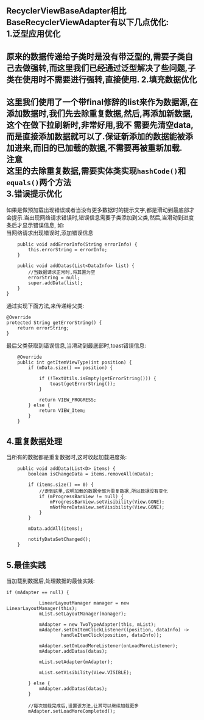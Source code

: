 RecyclerViewBaseAdapter相比BaseRecyclerViewAdapter有以下几点优化:  
1.泛型应用优化
---
原来的数据传递给子类时是没有带泛型的,需要子类自己去做强转,而这里我们已经通过泛型解决了些问题,子类在使用时不需要进行强转,直接使用.
2.填充数据优化
---
这里我们使用了一个带final修辞的list来作为数据源,在添加数据时,我们先去除重复数据,然后,再添加新数据,这个在做下拉刷新时,非常好用,我不
需要先清空data,而是直接添加数据就可以了.保证新添加的数据能被添加进来,而旧的已加载的数据,不需要再被重新加载.  
**注意**  
这里的去除重复数据,需要实体类实现``hashCode()``和``equals()``两个方法  
3.错误提示优化
---
如果是做预加载出现错误或者当没有更多数据时的提示文字,都是滑动到最底部才会提示.当出现网络请求错误时,错误信息需要子类添加到父类,然后,当滑动到进度条后才显示错误信息,
如:  
当网络请求出现错误时,添加错误信息  
    
        public void addErrorInfo(String errorInfo) {
            this.errorString = errorInfo;
        }
    
        public void addDatas(List<DataInfo> list) {
            //当数据请求正常时,将其置为空
            errorString = null;
            super.addData(list);
        }
    }
通过实现下面方法,来传递给父类:  

    @Override
    protected String getErrorString() {
        return errorString;
    }
最后父类获取到错误信息,当滑动到最底部时,toast错误信息:  

        @Override
        public int getItemViewType(int position) {
            if (mData.size() == position) {
    
                if (!TextUtils.isEmpty(getErrorString())) {
                    toast(getErrorString());
                }
    
                return VIEW_PROGRESS;
            } else {
                return VIEW_Item;
            }
        }  
4.重复数据处理
---
当所有的数据都是重复数据时,这时收起加载进度条:  
    
        public void addData(List<D> items) {
            boolean isChangeData = items.removeAll(mData);
    
            if (items.size() == 0) {
                //走到这里,说明加载的数据全部为重复数据,所以数据没有变化
                if (mProgressBarView != null) {
                    mProgressBarView.setVisibility(View.GONE);
                    mNotMoreDataView.setVisibility(View.GONE);
                }
            }
    
            mData.addAll(items);
    
            notifyDataSetChanged();
        }
5.最佳实践
---
当加载到数据后,处理数据的最佳实践:  
    
    if (mAdapter == null) {
    
                LinearLayoutManager manager = new LinearLayoutManager(this);
                mList.setLayoutManager(manager);
    
                mAdapter = new TwoTypeAdapter(this, mList);
                mAdapter.setOnItemClickListener((position, dataInfo) ->
                        handleItemClick(position, dataInfo));
    
                mAdapter.setOnLoadMoreListener(onLoadMoreListener);
                mAdapter.addDatas(datas);
    
                mList.setAdapter(mAdapter);
    
                mList.setVisibility(View.VISIBLE);
    
            } else {
                mAdapter.addDatas(datas);
            }
            
            //每次加载完成后,设置该方法,让其可以继续加载更多
            mAdapter.setLoadMoreCompleted();